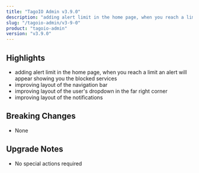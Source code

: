 ```yaml
---
title: "TagoIO Admin v3.9.0"
description: "adding alert limit in the home page, when you reach a limit an alert will appear showing you the blocked services"
slug: "/tagoio-admin/v3-9-0"
product: "tagoio-admin"
version: "v3.9.0"
---
```


## Highlights

- adding alert limit in the home page, when you reach a limit an alert will appear showing you the blocked services
- improving layout of the navigation bar
- improving layout of the user's dropdown in the far right corner
- improving layout of the notifications

## Breaking Changes

- None

## Upgrade Notes

- No special actions required
